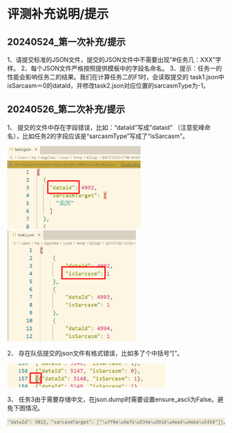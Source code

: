# 评测补充说明/提示

## 20240524_第一次补充/提示

1、请提交标准的JSON文件，提交的JSON文件中不需要出现“#任务几：XXX”字样。
2、每个JSON文件严格按照提供模板中的字段名命名。
3、提示：任务一的性能会影响任务二的结果。我们在计算任务二的F1时，会读取提交的 task1.json中isSarcasm＝0的dataId，并修改task2.json对应位置的sarcasmType为-1。

## 20240526_第二次补充/提示

1、 提交的文件中存在字段错误，比如：“dataId”写成"dataid" （注意驼峰命名），比如任务2的字段应该是“sarcasmType”写成了“isSarcasm”。

<img src="images/2_1.png" alt="img" style="zoom:67%;" />

<img src="images/2_2.png" alt="img" style="zoom:67%;" />

2、 存在队伍提交的json文件有格式错误，比如多了个中括号“[”。

<img src="images/2_3.png" alt="img" style="zoom:67%;" />

3、 任务3由于需要存储中文，在json.dump时需要设置ensure_ascii为False。避免下图情况。

<img src="images/2_4.png" alt="img" style="zoom:67%;" />